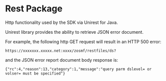 # Rest Package

Http functionality used by the SDK via Unirest for Java.

Unirest library provides the ability to retrieve JSON error document.

For example, the following http GET request will result in an HTTP 500 error:

    https://xxxxxxx.xxxxx.net:xxxx/zosmf/restfiles/ds?

and the JSON error report document body response is:

    {"rc":4,"reason":13,"category":1,"message":"query parm dslevel= or volser= must be specified"} 
  